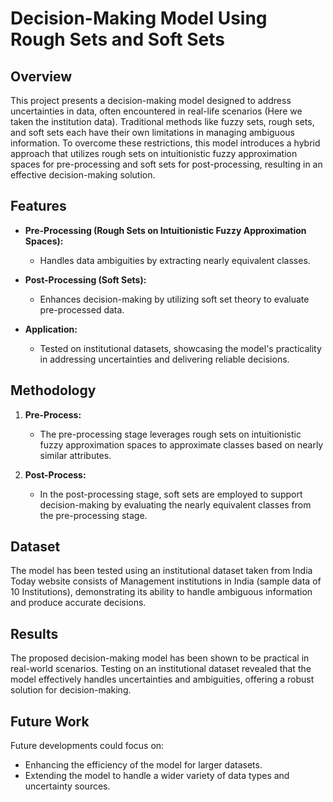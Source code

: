 # Decision-Making Model Using Rough Sets and Soft Sets

## Overview
This project presents a decision-making model designed to address uncertainties in data, often encountered in real-life scenarios (Here we taken the institution data). Traditional methods like fuzzy sets, rough sets, and soft sets each have their own limitations in managing ambiguous information. To overcome these restrictions, this model introduces a hybrid approach that utilizes rough sets on intuitionistic fuzzy approximation spaces for pre-processing and soft sets for post-processing, resulting in an effective decision-making solution.

## Features
- **Pre-Processing (Rough Sets on Intuitionistic Fuzzy Approximation Spaces):** 
  - Handles data ambiguities by extracting nearly equivalent classes.
  
- **Post-Processing (Soft Sets):** 
  - Enhances decision-making by utilizing soft set theory to evaluate pre-processed data.
  
- **Application:** 
  - Tested on institutional datasets, showcasing the model's practicality in addressing uncertainties and delivering reliable decisions.

## Methodology
1. **Pre-Process:**
   - The pre-processing stage leverages rough sets on intuitionistic fuzzy approximation spaces to approximate classes based on nearly similar attributes.
   
2. **Post-Process:**
   - In the post-processing stage, soft sets are employed to support decision-making by evaluating the nearly equivalent classes from the pre-processing stage.

## Dataset
The model has been tested using an institutional dataset taken from India Today website consists of Management institutions in India (sample data of 10 Institutions), demonstrating its ability to handle ambiguous information and produce accurate decisions.

## Results
The proposed decision-making model has been shown to be practical in real-world scenarios. Testing on an institutional dataset revealed that the model effectively handles uncertainties and ambiguities, offering a robust solution for decision-making.

## Future Work
Future developments could focus on:
- Enhancing the efficiency of the model for larger datasets.
- Extending the model to handle a wider variety of data types and uncertainty sources.
